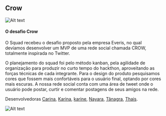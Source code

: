 ## Crow
 ![ Alt text](https://media-exp1.licdn.com/dms/image/C4E22AQG1ELaHRgQt8A/feedshare-shrink_800/0/1618606494882?e=1621468800&v=beta&t=-R77op29cJY2UdfL7iQAPLHuCMsT5kejoPBw-TuWZH0)
 
#### O desafio  Crow

O Squad recebeu o desafio proposto pela  empresa Everis, no qual devíamos desenvolver um MVP 
de uma rede social chamada CROW, totalmente inspirada no Twitter.

O planejamento do squad foi pelo método kanban, pela agilidade de organização para produzir no curto tempo do hackthon, 
aproveitando as forças técnicas de cada integrante. 
Para o design do produto pesquisamos cores que fossem mais confortáveis para o usuário final, optando por cores mais escuras.
A nossa rede social conta com uma área de tweet onde o usuário pode postar, curtir e comentar postagens de seus amigos na rede.

Desenvolvedoras [Carina](https://github.com/karina1602), [Karina](https://github.com/KarinaFS), [karine](https://github.com/KarineFrontelli), [Nayara](https://github.com/NayaraFugii), [Tânagra](https://github.com/TanagraAndria), [Thais](https://github.com/ThWember).

![Alt text](http://gph.is/YBg1tu)
